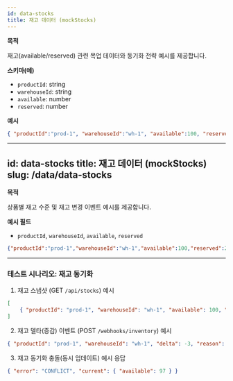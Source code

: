 ```yaml
---
id: data-stocks
title: 재고 데이터 (mockStocks)
---
```


**목적**

재고(available/reserved) 관련 목업 데이터와 동기화 전략 예시를 제공합니다.

**스키마(예)**

- `productId`: string
- `warehouseId`: string
- `available`: number
- `reserved`: number

**예시**

```json
{ "productId":"prod-1", "warehouseId":"wh-1", "available":100, "reserved":5 }
```

---
id: data-stocks
title: 재고 데이터 (mockStocks)
slug: /data/data-stocks
---

**목적**

상품별 재고 수준 및 재고 변경 이벤트 예시를 제공합니다.

**예시 필드**

- `productId`, `warehouseId`, `available`, `reserved`

```json
{"productId":"prod-1","warehouseId":"wh-1","available":100,"reserved":2}
```

---
### 테스트 시나리오: 재고 동기화

1) 재고 스냅샷 (GET `/api/stocks`) 예시

```json
[
	{ "productId": "prod-1", "warehouseId": "wh-1", "available": 100, "reserved": 2 }
]
```

2) 재고 델타(증감) 이벤트 (POST `/webhooks/inventory`) 예시

```json
{ "productId": "prod-1", "warehouseId": "wh-1", "delta": -3, "reason": "order_shipped", "timestamp": "2025-09-14T12:05:00Z" }
```

3) 재고 동기화 충돌(동시 업데이트) 예시 응답

```json
{ "error": "CONFLICT", "current": { "available": 97 } }
```

